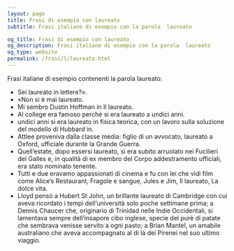 ```yaml
---
layout: page
title: Frasi di esempio con laureato 
subtitle: Frasi italiane di esempio con la parola  laureato

og_title: Frasi di esempio con laureato 
og_description: Frasi italiane di esempio con la parola  laureato
og_type: website
permalink: /frasi/l/laureato.html
---
```


Frasi italiane di esempio contenenti la parola laureato:


- Sei laureato in lettere?».
- «Non si è mai laureato.
- Mi sembro Dustin Hoffman in Il laureato.
- Al college era famoso perché si era laureato a undici anni.
- undici anni si era laureato in fisica teorica, con un lavoro sulla soluzione del modello di Hubbard in.
- Attlee proveniva dalla classe media: figlio di un avvocato, laureato a Oxford, ufficiale durante la Grande Guerra.
- Quell’estate, dopo essersi laureato, si era subito arruolato nei Fucilieri del Galles e, in qualità di ex membro del Corpo addestramento ufficiali, era stato nominato tenente.
- Tutti e due eravamo appassionati di cinema e fu con lei che vidi film come Alice’s Restaurant, Fragole e sangue, Jules e Jim, Il laureato, La dolce vita.
- Lloyd pensò a Hubert St John, un brillante laureato di Cambridge con cui aveva ricordato i tempi dell’università solo poche settimane prima; a Dennis Chaucer che, originario di Trinidad nelle Indie Occidentali, si lamentava sempre dell’insapore cibo inglese, specie del purè di patate che sembrava venisse servito a ogni pasto; a Brian Mantel, un amabile australiano che aveva accompagnato al di là dei Pirenei nel suo ultimo viaggio.
